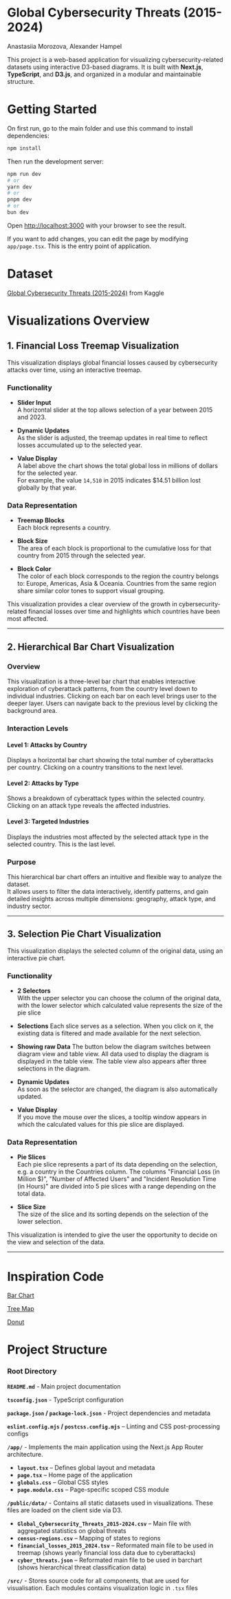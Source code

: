 # Global Cybersecurity Threats (2015-2024)
Anastasiia Morozova, Alexander Hampel

This project is a web-based application for visualizing cybersecurity-related datasets using interactive D3-based diagrams. It is built with **Next.js**, **TypeScript**, and **D3.js**, and organized in a modular and maintainable structure.

# Getting Started

On first run, go to the main folder and use this command to install dependencies:
```bash
npm install
```
Then run the development server:
```bash
npm run dev
# or
yarn dev
# or
pnpm dev
# or
bun dev
```

Open [http://localhost:3000](http://localhost:3000) with your browser to see the result.

If you want to add changes, you can edit the page by modifying `app/page.tsx`. This is the entry point of application.

# Dataset
[Global Cybersecurity Threats (2015-2024)](https://www.kaggle.com/datasets/atharvasoundankar/global-cybersecurity-threats-2015-2024) from Kaggle


# Visualizations Overview

## 1. Financial Loss Treemap Visualization

This visualization displays global financial losses caused by cybersecurity attacks over time, using an interactive treemap.

### Functionality  
- **Slider Input**  
  A horizontal slider at the top allows selection of a year between 2015 and 2023.

- **Dynamic Updates**  
  As the slider is adjusted, the treemap updates in real time to reflect losses accumulated up to the selected year.

- **Value Display**  
  A label above the chart shows the total global loss in millions of dollars for the selected year.  
  For example, the value `14,510` in 2015 indicates $14.51 billion lost globally by that year.

### Data Representation  
- **Treemap Blocks**  
  Each block represents a country.

- **Block Size**  
  The area of each block is proportional to the cumulative loss for that country from 2015 through the selected year.

- **Block Color**  
  The color of each block corresponds to the region the country belongs to: Europe, Americas, Asia & Oceania.
  Countries from the same region share similar color tones to support visual grouping.

This visualization provides a clear overview of the growth in cybersecurity-related financial losses over time and highlights which countries have been most affected.

---

## 2. Hierarchical Bar Chart Visualization

### Overview  
This visualization is a three-level bar chart that enables interactive exploration of cyberattack patterns, from the country level down to individual industries.
Clicking on each bar on each level brings user to the deeper layer. Users can navigate back to the previous level by clicking the background area.

### Interaction Levels

#### Level 1: Attacks by Country  
Displays a horizontal bar chart showing the total number of cyberattacks per country. Clicking on a country transitions to the next level.

#### Level 2: Attacks by Type  
Shows a breakdown of cyberattack types within the selected country. Clicking on an attack type reveals the affected industries.

#### Level 3: Targeted Industries  
Displays the industries most affected by the selected attack type in the selected country. This is the last level.

### Purpose  
This hierarchical bar chart offers an intuitive and flexible way to analyze the dataset.  
It allows users to filter the data interactively, identify patterns, and gain detailed insights across multiple dimensions: geography, attack type, and industry sector.

--- 

## 3. Selection Pie Chart Visualization

This visualization displays the selected column of the original data, using an interactive pie chart.

### Functionality  
- **2 Selectors**  
  With the upper selector you can choose the column of the original data, with the lower selector which calculated value represents the size of the pie slice

- **Selections**
  Each slice serves as a selection. When you click on it, the existing data is filtered and made available for the next selection.

- **Showing raw Data**
  The button below the diagram switches between diagram view and table view. All data used to display the diagram is displayed in the table view. 
  The table view also appears after three selections in the diagram.

- **Dynamic Updates**  
  As soon as the selector are changed, the diagram is also automatically updated. 

- **Value Display**  
  If you move the mouse over the slices, a tooltip window appears in which the calculated values for this pie slice are displayed.

### Data Representation  
- **Pie Slices**  
  Each pie slice represents a part of its data depending on the selection, e.g. a country in the Countries column.
  The columns "Financial Loss (in Million $)", "Number of Affected Users" and "Incident Resolution Time (in Hours)" are divided into 5 pie slices with a range depending on the total data.

- **Slice Size**  
  The size of the slice and its sorting depends on the selection of the lower selection.

This visualization is intended to give the user the opportunity to decide on the view and selection of the data.

---

# Inspiration Code
[Bar Chart](https://observablehq.com/@d3/hierarchical-bar-chart)

[Tree Map](https://observablehq.com/@d3/treemap/2)

[Donut](https://codepen.io/ademps/pen/MWKXXN)

# Project Structure

### Root Directory

**`README.md`** - Main project documentation 

**`tsconfig.json`** - TypeScript configuration  

**`package.json` / `package-lock.json`** - Project dependencies and metadata  

**`eslint.config.mjs` / `postcss.config.mjs`** – Linting and CSS post-processing configs 

**`/app/`** - Implements the main application using the Next.js App Router architecture.
- **`layout.tsx`** – Defines global layout and metadata  
- **`page.tsx`** – Home page of the application  
- **`globals.css`** – Global CSS styles  
- **`page.module.css`** – Page-specific scoped CSS module

**`/public/data/`** - Contains all static datasets used in visualizations. These files are loaded on the client side via D3.

- **`Global_Cybersecurity_Threats_2015-2024.csv`** – Main file with aggregated statistics on global threats
- **`census-regions.csv`** – Mapping of states to regions  
- **`financial_losses_2015_2024.tsv`** – Reformated main file to be used in treemap (shows yearly financial loss data due to cyberattacks)
- **`cyber_threats.json`** – Reformated main file to be used in barchart (shows hierarchical threat classification data) 

**`/src/`** - Stores source code for all components, that are used for visualisation. Each modules contains visualization logic in `.tsx` files

